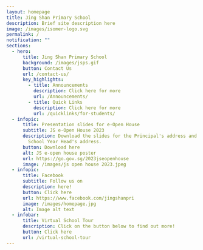 ```yaml
---
layout: homepage
title: Jing Shan Primary School
description: Brief site description here
image: /images/isomer-logo.svg
permalink: /
notification: ""
sections:
  - hero:
      title: Jing Shan Primary School
      background: /images/jsps.gif
      button: Contact Us
      url: /contact-us/
      key_highlights:
        - title: Announcements
          description: Click here for more
          url: /Announcements/
        - title: Quick Links
          description: Click here for more
          url: /quicklinks/for-students/
  - infopic:
      title: Presentation slides for e-Open House
      subtitle: JS e-Open House 2023
      description: Download the slides for the Principal's address and the Lower
        School Year Head's address.
      button: Download here
      alt: JS e-open house poster
      url: https://go.gov.sg/2023jseopenhouse
      image: /images/js open house 2023.jpeg
  - infopic:
      title: Facebook
      subtitle: Follow us on
      description: here!
      button: Click here
      url: https://www.facebook.com/jingshanpri
      image: /images/homepage.jpg
      alt: Image alt text
  - infobar:
      title: Virtual School Tour
      description: Click on the button below to find out more!
      button: Click here
      url: /virtual-school-tour
---
```

